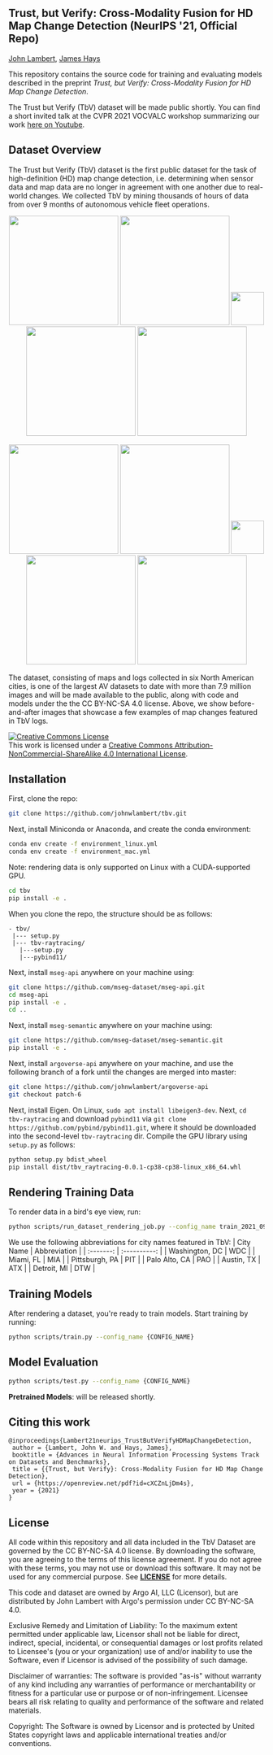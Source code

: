 ## Trust, but Verify: Cross-Modality Fusion for HD Map Change Detection (NeurIPS '21, Official Repo)
[John Lambert](https://johnwlambert.github.io/), [James Hays](https://www.cc.gatech.edu/~hays/)

This repository contains the source code for training and evaluating models described in the preprint *Trust, but Verify: Cross-Modality Fusion for HD Map Change Detection*.

The Trust but Verify (TbV) dataset will be made public shortly. You can find a short invited talk at the CVPR 2021 VOCVALC workshop summarizing our work [here on Youtube](https://youtu.be/JeTZbCuyeM8?t=3735).

## Dataset Overview

The Trust but Verify (TbV) dataset is the first public dataset for the task of high-definition (HD) map change detection, i.e. determining when sensor data and map data are no longer in agreement with one another due to real-world changes. We collected TbV by mining thousands of hours of data from over 9 months of autonomous vehicle fleet operations.

[//]: # (row 1)
[//]: # (YEDRWy1MYuf5IONz4gQmQwAVuVQzkovm__2020-07-02-Z1F0055, YEDRWy1MYuf5IONz4gQmQwAVuVQzkovm__2020-11-10-Z1F0014, blank)
[//]: # (Nr6t0auYyTEC42fJNIqhkaSasyGjfV6E__2020-06-22-Z1F0064, Nr6t0auYyTEC42fJNIqhkaSasyGjfV6E__2020-10-12-Z1F0052)

<p align="center">
  <img src="https://user-images.githubusercontent.com/16724970/131888454-791e26a0-ba8c-4152-b510-eac6acc6e8b0.jpeg" height="215">
  <img src="https://user-images.githubusercontent.com/16724970/131888462-f372ba49-4ea7-426a-922f-6aa805983616.jpeg" height="215">
  <img src="https://user-images.githubusercontent.com/16724970/131890666-e917acce-9329-49d4-aaf4-22d93b0165f8.jpg" height="65">
  <img src="https://user-images.githubusercontent.com/16724970/131889151-6cd72465-0fec-4be6-882e-18078c9ad48c.jpeg" height="215">
  <img src="https://user-images.githubusercontent.com/16724970/131889153-c76d60fd-24a0-4f61-82c6-114e616ca9b6.jpeg" height="215">
</p>

[//]: # (row 2)
[//]: # (bjalGQhAZWMLh50K0poYHX6GcXxnJPom__2020-06-23-Z1F0042, 9nS3_LogId79188___2020_10_22)
[//]: # (pbADFDy5ElABBs4vTFGnGtkQjTqIDKyD__2020-06-10-Z1F0049, pbADFDy5ElABBs4vTFGnGtkQjTqIDKyD__2020-07-23-Z1F0012____v2)

<p align="center">
  <img src="https://user-images.githubusercontent.com/16724970/131891417-8da39671-adc1-45d2-bd91-e4b67f6673a4.jpeg" height="215">
  <img src="https://user-images.githubusercontent.com/16724970/131891426-8737c7c7-40f5-4246-a101-30ac90c9743c.jpeg" height="215">
  <img src="https://user-images.githubusercontent.com/16724970/131890666-e917acce-9329-49d4-aaf4-22d93b0165f8.jpg" height="65">
  <img src="https://user-images.githubusercontent.com/16724970/131893541-0ef130ee-7b37-45d5-b8fa-8cf600f0f39f.jpeg" height="215">
  <img src="https://user-images.githubusercontent.com/16724970/131893551-1e6142a1-ac96-4843-a3a2-e8083a035e3b.jpeg" height="215">
</p>

The dataset, consisting of maps and logs collected in six North American cities, is one of the largest AV datasets to date with more than 7.9 million images and will be made available to the public, along with code and models under the the CC BY-NC-SA 4.0 license. Above, we show before-and-after images that showcase a few examples of map changes featured in TbV logs.

<a rel="license" href="http://creativecommons.org/licenses/by-nc-sa/4.0/"><img alt="Creative Commons License" style="border-width:0" src="https://i.creativecommons.org/l/by-nc-sa/4.0/88x31.png" /></a><br />This work is licensed under a <a rel="license" href="http://creativecommons.org/licenses/by-nc-sa/4.0/">Creative Commons Attribution-NonCommercial-ShareAlike 4.0 International License</a>.

## Installation

First, clone the repo:
```bash
git clone https://github.com/johnwlambert/tbv.git
```
Next, install Miniconda or Anaconda, and create the conda environment:
```bash
conda env create -f environment_linux.yml
conda env create -f environment_mac.yml
```
Note: rendering data is only supported on Linux with a CUDA-supported GPU.
```bash
cd tbv
pip install -e .
```
When you clone the repo, the structure should be as follows:
```
- tbv/
 |--- setup.py
 |--- tbv-raytracing/
   |---setup.py
   |---pybind11/
```
Next, install `mseg-api` anywhere on your machine using:
```bash
git clone https://github.com/mseg-dataset/mseg-api.git
cd mseg-api
pip install -e .
cd ..
```
Next, install `mseg-semantic` anywhere on your machine using:
```bash
git clone https://github.com/mseg-dataset/mseg-semantic.git
pip install -e .
```
Next, install `argoverse-api` anywhere on your machine, and use the following branch of a fork until the changes are merged into master:
```bash
git clone https://github.com/johnwlambert/argoverse-api
git checkout patch-6
```

Next, install Eigen. On Linux, `sudo apt install libeigen3-dev`. Next, `cd tbv-raytracing` and download `pybind11` via `git clone https://github.com/pybind/pybind11.git`, where it should be downloaded into the second-level `tbv-raytracing` dir.
Compile the GPU library using `setup.py` as follows:
```bash
python setup.py bdist_wheel
pip install dist/tbv_raytracing-0.0.1-cp38-cp38-linux_x86_64.whl
```


## Rendering Training Data

To render data in a bird's eye view, run:
```bash
python scripts/run_dataset_rendering_job.py --config_name train_2021_09_04_bev_synthetic_config_t5820.yaml
```

We use the following abbreviations for city names featured in TbV:
| City Name | Abbreviation | 
| :-------: | :----------: |
| Washington, DC | WDC |
| Miami, FL | MIA |
| Pittsburgh, PA | PIT |
| Palo Alto, CA | PAO | 
| Austin, TX | ATX | 
| Detroit, MI | DTW |


## Training Models

After rendering a dataset, you're ready to train models. Start training by running:
```bash
python scripts/train.py --config_name {CONFIG_NAME}
```

## Model Evaluation

```bash
python scripts/test.py --config_name {CONFIG_NAME}
```

**Pretrained Models**: will be released shortly.

## Citing this work
```
@inproceedings{Lambert21neurips_TrustButVerifyHDMapChangeDetection,
 author = {Lambert, John W. and Hays, James},
 booktitle = {Advances in Neural Information Processing Systems Track on Datasets and Benchmarks},
 title = {{Trust, but Verify}: Cross-Modality Fusion for HD Map Change Detection},
 url = {https://openreview.net/pdf?id=cXCZnLjDm4s},
 year = {2021}
}
```

## License

All code within this repository and all data included in the TbV Dataset are governed by the CC BY-NC-SA 4.0 license. By downloading the software, you are agreeing to the terms of this license agreement. If you do not agree with these terms, you may not use or download this software. It may not be used for any commercial purpose. See **[LICENSE](./LICENSE)** for more details.

This code and dataset are owned by Argo AI, LLC (Licensor), but are distributed by John Lambert with Argo's permission under CC BY-NC-SA 4.0. 

Exclusive Remedy and Limitation of Liability: To the maximum extent permitted under applicable law, Licensor shall not be liable for direct, indirect, special, incidental, or consequential damages or lost profits related to Licensee's (you or your organization) use of and/or inability to use the Software, even if Licensor is advised of the possibility of such damage.

Disclaimer of warranties: The software is provided "as-is" without warranty of any kind including any warranties of performance or merchantability or fitness for a particular use or purpose or of non-infringement. Licensee bears all risk relating to quality and performance of the software and related materials.

Copyright: The Software is owned by Licensor and is protected by United States copyright laws and applicable international treaties and/or conventions.
